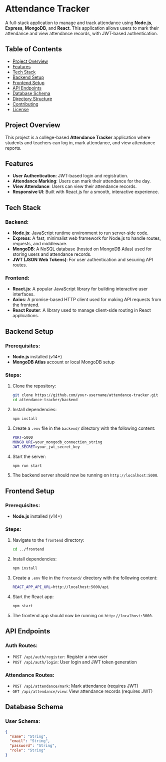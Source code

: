 # Attendance Tracker

A full-stack application to manage and track attendance using **Node.js**, **Express**, **MongoDB**, and **React**. This application allows users to mark their attendance and view attendance records, with JWT-based authentication.

## Table of Contents
- [Project Overview](#project-overview)
- [Features](#features)
- [Tech Stack](#tech-stack)
- [Backend Setup](#backend-setup)
- [Frontend Setup](#frontend-setup)
- [API Endpoints](#api-endpoints)
- [Database Schema](#database-schema)
- [Directory Structure](#directory-structure)
- [Contributing](#contributing)
- [License](#license)

## Project Overview
This project is a college-based **Attendance Tracker** application where students and teachers can log in, mark attendance, and view attendance reports.

## Features
- **User Authentication**: JWT-based login and registration.
- **Attendance Marking**: Users can mark their attendance for the day.
- **View Attendance**: Users can view their attendance records.
- **Responsive UI**: Built with React.js for a smooth, interactive experience.

## Tech Stack

### Backend:
- **Node.js**: JavaScript runtime environment to run server-side code.
- **Express**: A fast, minimalist web framework for Node.js to handle routes, requests, and middleware.
- **MongoDB**: A NoSQL database (hosted on MongoDB Atlas) used for storing users and attendance records.
- **JWT (JSON Web Tokens)**: For user authentication and securing API routes.

### Frontend:
- **React.js**: A popular JavaScript library for building interactive user interfaces.
- **Axios**: A promise-based HTTP client used for making API requests from the frontend.
- **React Router**: A library used to manage client-side routing in React applications.

## Backend Setup

### Prerequisites:
- **Node.js** installed (v14+)
- **MongoDB Atlas** account or local MongoDB setup

### Steps:
1. Clone the repository:
    ```bash
    git clone https://github.com/your-username/attendance-tracker.git
    cd attendance-tracker/backend
    ```

2. Install dependencies:
    ```bash
    npm install
    ```

3. Create a `.env` file in the `backend/` directory with the following content:
    ```bash
    PORT=5000
    MONGO_URI=your_mongodb_connection_string
    JWT_SECRET=your_jwt_secret_key
    ```

4. Start the server:
    ```bash
    npm run start
    ```

5. The backend server should now be running on `http://localhost:5000`.

## Frontend Setup

### Prerequisites:
- **Node.js** installed (v14+)

### Steps:
1. Navigate to the `frontend` directory:
    ```bash
    cd ../frontend
    ```

2. Install dependencies:
    ```bash
    npm install
    ```

3. Create a `.env` file in the `frontend/` directory with the following content:
    ```bash
    REACT_APP_API_URL=http://localhost:5000/api
    ```

4. Start the React app:
    ```bash
    npm start
    ```

5. The frontend app should now be running on `http://localhost:3000`.

## API Endpoints

### Auth Routes:
- `POST /api/auth/register`: Register a new user
- `POST /api/auth/login`: User login and JWT token generation

### Attendance Routes:
- `POST /api/attendance/mark`: Mark attendance (requires JWT)
- `GET /api/attendance/view`: View attendance records (requires JWT)

## Database Schema

### User Schema:
```json
{
  "name": "String",
  "email": "String",
  "password": "String",
  "role": "String"
}
```
